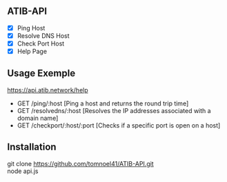 ## ATIB-API

- [x] Ping Host
- [x] Resolve DNS Host
- [x] Check Port Host
- [x] Help Page

## Usage Exemple

https://api.atib.network/help
- GET /ping/:host [Ping a host and returns the round trip time]
- GET /resolvedns/:host [Resolves the IP addresses associated with a domain name]
- GET /checkport/:host/:port [Checks if a specific port is open on a host]


## Installation

git clone https://github.com/tomnoel41/ATIB-API.git</br>
node api.js
